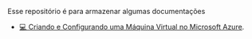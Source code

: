 Esse repositório é para armazenar algumas documentações

- [💻 Criando e Configurando uma Máquina Virtual no Microsoft Azure](./Azure.md).
